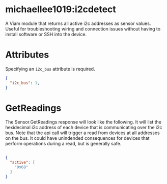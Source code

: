# michaellee1019:i2cdetect
A Viam module that returns all active i2c addresses as sensor values. Useful for troubleshooting wiring and connection issues without having to install software or SSH into the device.

# Attributes
Specifying an `i2c_bus` attribute is required.

```json
{
  "i2c_bus": 1,
}
```

# GetReadings
The Sensor.GetReadings response will look like the following. It will list the hexidecimal i2c address of each device that is communicating over the i2c bus. Note that the api call will trigger a read from devices at all addresses on the bus. It could have unindended consequences for devices that perform operations during a read, but is generally safe.

```json
	
{
  "active": [
    "0x68"
  ]
}

```
